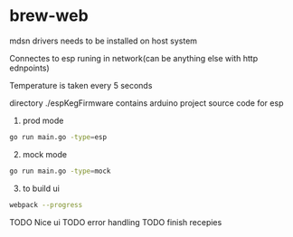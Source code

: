 # brew-web

mdsn drivers needs to be installed on host system

Connectes to esp runing in network(can be anything else with http ednpoints)

Temperature is taken every 5 seconds

directory ./espKegFirmware contains arduino project source code for esp

1. prod mode
```bash
go run main.go -type=esp
```

2. mock mode
```bash
go run main.go -type=mock
```

3. to build ui
```bash
webpack --progress
```

TODO Nice ui
TODO error handling
TODO finish recepies